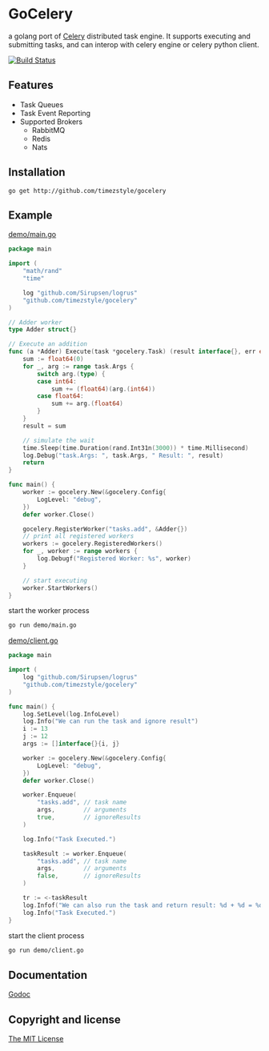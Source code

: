 # GoCelery

a golang port of [Celery](http://www.celeryproject.org/) distributed task engine. It supports executing and submitting tasks, and can interop with celery engine or celery python client.

[![Build Status](https://travis-ci.org/taoh/gocelery.svg?branch=master)](https://travis-ci.org/taoh/gocelery)

## Features

- Task Queues
- Task Event Reporting
- Supported Brokers
	* RabbitMQ
	* Redis
	* Nats

## Installation

```
go get http://github.com/timezstyle/gocelery
```

## Example
[demo/main.go](https://github.com/timezstyle/gocelery/blob/master/demo/main.go)

```go
package main

import (
	"math/rand"
	"time"

	log "github.com/Sirupsen/logrus"
	"github.com/timezstyle/gocelery"
)

// Adder worker
type Adder struct{}

// Execute an addition
func (a *Adder) Execute(task *gocelery.Task) (result interface{}, err error) {
	sum := float64(0)
	for _, arg := range task.Args {
		switch arg.(type) {
		case int64:
			sum += (float64)(arg.(int64))
		case float64:
			sum += arg.(float64)
		}
	}
	result = sum

	// simulate the wait
	time.Sleep(time.Duration(rand.Int31n(3000)) * time.Millisecond)
	log.Debug("task.Args: ", task.Args, " Result: ", result)
	return
}

func main() {
	worker := gocelery.New(&gocelery.Config{
		LogLevel: "debug",
	})
	defer worker.Close()

	gocelery.RegisterWorker("tasks.add", &Adder{})
	// print all registered workers
	workers := gocelery.RegisteredWorkers()
	for _, worker := range workers {
		log.Debugf("Registered Worker: %s", worker)
	}

	// start executing
	worker.StartWorkers()
}
```
start the worker process

```bash
go run demo/main.go
```


[demo/client.go](https://github.com/timezstyle/gocelery/blob/master/demo/main.go)

```go
package main

import (
	log "github.com/Sirupsen/logrus"
	"github.com/timezstyle/gocelery"
)

func main() {
	log.SetLevel(log.InfoLevel)
	log.Info("We can run the task and ignore result")
	i := 13
	j := 12
	args := []interface{}{i, j}

	worker := gocelery.New(&gocelery.Config{
		LogLevel: "debug",
	})
	defer worker.Close()

	worker.Enqueue(
		"tasks.add", // task name
		args,        // arguments
		true,        // ignoreResults
	)

	log.Info("Task Executed.")

	taskResult := worker.Enqueue(
		"tasks.add", // task name
		args,        // arguments
		false,       // ignoreResults
	)

	tr := <-taskResult
	log.Infof("We can also run the task and return result: %d + %d = %d", i, j, int64(tr.Result.(float64)))
	log.Info("Task Executed.")
}
```
start the client process

```bash
go run demo/client.go
```

## Documentation
[Godoc](http://godoc.org/github.com/timezstyle/gocelery)

## Copyright and license
[The MIT License](https://github.com/timezstyle/gocelery/blob/master/LICENSE)

